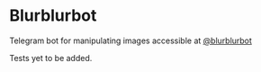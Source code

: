 # Blurblurbot

Telegram bot for manipulating images accessible at [@blurblurbot](https://t.me/blurblurbot)

Tests yet to be added.
